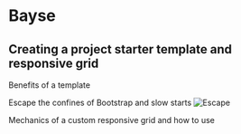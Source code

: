 # Bayse

## Creating a project starter template and responsive grid

Benefits of a template

Escape the confines of Bootstrap and slow starts
![Escape](http://www.totalprosports.com/wp-content/uploads/2013/07/green-man-streaking-fan-interruption-and-streaker-gifs.gif "Run, Green Man!")

Mechanics of a custom responsive grid and how to use

<!-- [Linkage](https://www.level-out.com)

A little bit of `code`

 ```javascript
 console.log('a sample JS codeblock');
 ```

> Instantly quotable -->

